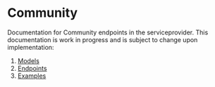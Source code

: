 # Community

Documentation for Community endpoints in the serviceprovider. This documentation is work in progress and is subject to change upon implementation:

1. [Models](models.md)
1. [Endpoints](endpoints.md)
1. [Examples](examples.md)
